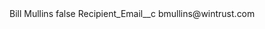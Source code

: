 <?xml version="1.0" encoding="UTF-8"?>
<CustomMetadata xmlns="http://soap.sforce.com/2006/04/metadata" xmlns:xsi="http://www.w3.org/2001/XMLSchema-instance" xmlns:xsd="http://www.w3.org/2001/XMLSchema">
    <label>Bill Mullins</label>
    <protected>false</protected>
    <values>
        <field>Recipient_Email__c</field>
        <value xsi:type="xsd:string">bmullins@wintrust.com</value>
    </values>
</CustomMetadata>
